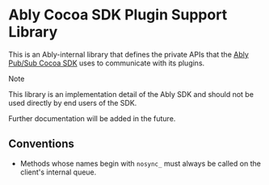 # Ably Cocoa SDK Plugin Support Library

This is an Ably-internal library that defines the private APIs that the [Ably Pub/Sub Cocoa SDK](https://github.com/ably/ably-cocoa) uses to communicate with its plugins.

> [!note]
> This library is an implementation detail of the Ably SDK and should not be used directly by end users of the SDK.

Further documentation will be added in the future.

## Conventions

- Methods whose names begin with `nosync_` must always be called on the client's internal queue.
